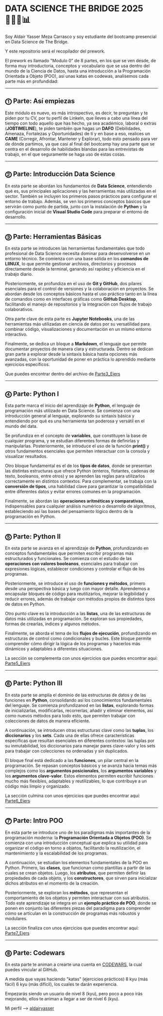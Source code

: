 # DATA SCIENCE THE BRIDGE 2025 🧑🏽‍💻📊

Soy Aldair Yasser Meza Carrasco y soy estudiante del bootcamp presencial en Data Science de The Bridge.

Y este repositorio será el recopilador del prework.

El prework es llamado "Modulo 0" de 8 partes, en los que se ven desde, de forma muy introductoria, conceptos y vocabulario que se usa dentro del mundo de la Ciencia de Datos,
hasta una introducción a la Programación Orientada a Objeto (POO), así unas katas en codewas, analisemos cada parte más en profundidad:

---

## ⓵ Parte: Así empiezas

Este módulo es nuevo, es más introspectivo, es decir, te preguntan y te piden por tu CV, por tu perfil de Linkeln, que lleves a cabo una línea del tiempo con todo aquello que has hecho, ya sea académico, laboral o extras (**JOBTIMELINE**), te piden también que hagas un **DAFO** (Debilidades, Amenaza, Fortalezas y Oportunidades) de tí y en base a eso, realices un **CAME** (Corregir, Afrontar, Mantener y Explorar), todo esto pensado para ver de dónde partimos, ya que casi al final del bootcamp hay una parte que se centra en el desarrollo de habilidades blandas para las entrevistas de trabajo, en el que seguramente se haga uso de estas cosas.

---

## ⓶ Parte: Introducción Data Science

En esta parte se abordan los fundamentos de **Data Science**, entendiendo qué es, sus principales aplicaciones y las herramientas más utilizadas en el sector. También se incluyen los primeros pasos prácticos para configurar el entorno de trabajo. Además, se ven los primeros conceptos básicos que servirán como punto de partida, junto con la instalación de **Python** y la configuración inicial de **Visual Studio Code** para preparar el entorno de desarrollo.

---

## ⓷ Parte: Herramientas Básicas

En esta parte se introducen las herramientas fundamentales que todo profesional de Data Science necesita dominar para desenvolverse en un entorno técnico. Se comienza con una base sólida en los **comandos de LIINUX**, lo que permite gestionar archivos, directorios y procesos directamente desde la terminal, ganando así rapidez y eficiencia en el trabajo diario.

Posteriormente, se profundiza en el uso de **Git y GitHub**, dos pilares esenciales para el control de versiones y la colaboración en proyectos. Se abordan desde los conceptos básicos hasta el uso práctico tanto en la línea de comandos como en interfaces gráficas como **GitHub Desktop**, facilitando el manejo de repositorios y la integración con flujos de trabajo colaborativos.

Otra parte clave de esta parte es **Jupyter Notebooks**, una de las herramientas más utilizadas en ciencia de datos por su versatilidad para combinar código, visualizaciones y documentación en un mismo entorno interactivo.

Finalmente, se dedica un bloque a **Markdown**, el lenguaje que permite documentar proyectos de manera clara y estructurada. Dentro se dedican gran parte a explorar desde la sintaxis básica hasta opciones más avanzadas, con la oportunidad de poner en práctica lo aprendido mediante ejercicios específicos.

Que puedes encontrar dentro del archivo de [Parte3_Ejers](/PREWORK/Parte3_Ejers/)

---

## ⓸ Parte: Python I

Esta parte marca el inicio del aprendizaje de **Python**, el lenguaje de programación más utilizado en Data Science. Se comienza con una introducción general al lenguaje, explorando su sintaxis básica y entendiendo por qué es una herramienta tan poderosa y versátil en el mundo del data.  

Se profundiza en el concepto de **variables**, que constituyen la base de cualquier programa, y se estudian diferentes formas de definirlas y manipularlas. Posteriormente, se introduce el uso de la función **print()** y otros fundamentos esenciales que permiten interactuar con la consola y visualizar resultados.  

Otro bloque fundamental es el de los **tipos de datos**, donde se presentan las distintas estructuras que ofrece Python (enteros, flotantes, cadenas de texto, booleanos, entre otros) y se aprenden las reglas para utilizarlos correctamente en distintos contextos. Para complementar, se trabaja con la **conversión de tipos**, una habilidad clave para garantizar la compatibilidad entre diferentes datos y evitar errores comunes en la programación.

Finalmente, se abordan las **operaciones aritméticas y comparativas**, indispensables para cualquier análisis numérico o desarrollo de algoritmos, estableciendo así las bases del pensamiento lógico dentro de la programación en Python.  

---

## ⓹ Parte: Python II  

En esta parte se avanza en el aprendizaje de **Python**, profundizando en conceptos fundamentales que permiten escribir programas más estructurados y funcionales. Se comienza con el estudio de las **operaciones con valores booleanos**, esenciales para trabajar con expresiones lógicas, establecer condiciones y controlar el flujo de los programas.

Posteriormente, se introduce el uso de **funciones y métodos**, primero desde una perspectiva básica y luego con mayor detalle. Aprendemos a encapsular bloques de código para reutilizarlos, mejorar la legibilidad y reducir errores, además de trabajar con métodos propios de distintos tipos de datos en Python.

Otro punto clave es la introducción a las **listas**, una de las estructuras de datos más utilizadas en programación. Se exploran sus propiedades, formas de crearlas, índices y algunos métodos.

Finalmente, se aborda el tema de los **flujos de ejecución**, profundizando en estructuras de control como condicionales y bucles. Este bloque permite comprender cómo dirigir la lógica de los programas y hacerlos más dinámicos y adaptables a diferentes situaciones.

La sección se complementa con unos ejercicios que puedes encontrar aquí: [Parte5_Ejers](/PREWORK/Parte5_Ejers/)

---

## ⓺ Parte: Python III  

En esta parte se amplía el dominio de las estructuras de datos y de las funciones en **Python**, consolidando así los conocimientos fundamentales del lenguaje. Se comienza profundizanod en las **listas**, explorando formas de inicializarlas, modificarlas, recorrerlas, añadir y eliminar elementos, así como nuevos métodos para todo esto, que permiten trabajar con colecciones de datos de manera eficiente.  

A continuación, se introducen otras estructuras clave como las **tuplas**, los **diccionarios** y los **sets**. Cada una de ellas ofrece características específicas que resultan esenciales en diferentes contextos: las tuplas por su inmutabilidad, los diccionarios para manejar pares clave-valor y los sets para trabajar con colecciones no ordenadas y sin duplicados.  

El bloque final está dedicado a las **funciones**, un pilar central en la programación. Se repasan conceptos básicos y se avanza hacia temas más complejos como los **argumentos posicionales**, los **argumentos variables** y los **argumentos clave-valor**. Estos elementos permiten escribir funciones mucho más flexibles, adaptables y reutilizables, lo que contribuye a un código más limpio y organizado.  

La sección culmina con unos ejercicios que puedes encontrar aquí:  [Parte6_Ejers](/PREWORK/Parte6_Ejers/)  

---

## ⓻ Parte: Intro POO

En esta parte se introduce uno de los paradigmas más importantes de la programación moderna: la **Programación Orientada a Objetos (POO)**. Se comienza con una introducción conceptual que explica su utilidad para organizar el código en torno a objetos, facilitando la reutilización, el mantenimiento y la escalabilidad de los programas.

A continuación, se estudian los elementos fundamentales de la POO en Python. Primero, las **clases**, que funcionan como plantillas a partir de las cuales se crean objetos. Luego, los **atributos**, que permiten definir las propiedades de cada objeto, y los **constructores**, que sirven para inicializar dichos atributos en el momento de la creación.

Posteriormente, se exploran los **métodos**, que representan el comportamiento de los objetos y permiten interactuar con sus atributos. Todo este aprendizaje se integra en un **ejemplo práctico de POO**, donde se ponen en conjunto las diferentes piezas del paradigma para comprender cómo se articulan en la construcción de programas más robustos y modulares.

La sección finaliza con unos ejercicios que puedes encontrar aquí: [Parte7_Ejers](/PREWORK/Parte7_Ejers/)  

---

## ⓼ Parte: Codewars

En esta parte te animan a crearte una cuenta en [CODEWARS](https://www.codewars.com), la cual puedes vincular al GitHub.

A medida que vayas haciendo "katas" (ejercicios prácticos) 8 kyu (más fácil) 6 kyu (más difícil), los cuales te darán experiencia.

Empezarás siendo un usuario de nivel 8 (kyu), pero poco a poco irás mejorando, ellos te animan a llegar a ser de nivel 6 (kyu).

Mi perfil --> [aldairyasser](https://www.codewars.com/users/aldairyasser)
